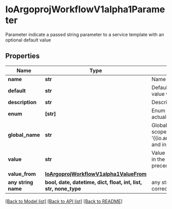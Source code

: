 # IoArgoprojWorkflowV1alpha1Parameter

Parameter indicate a passed string parameter to a service template with an optional default value

## Properties
Name | Type | Description | Notes
------------ | ------------- | ------------- | -------------
**name** | **str** | Name is the parameter name | 
**default** | **str** | Default is the default value to use for an input parameter if a value was not supplied | [optional] 
**description** | **str** | Description is the parameter description | [optional] 
**enum** | **[str]** | Enum holds a list of string values to choose from, for the actual value of the parameter | [optional] 
**global_name** | **str** | GlobalName exports an output parameter to the global scope, making it available as &#39;{{io.argoproj.workflow.v1alpha1.outputs.parameters.XXXX}} and in workflow.status.outputs.parameters | [optional] 
**value** | **str** | Value is the literal value to use for the parameter. If specified in the context of an input parameter, any passed values take precedence over the specified value | [optional] 
**value_from** | [**IoArgoprojWorkflowV1alpha1ValueFrom**](IoArgoprojWorkflowV1alpha1ValueFrom.md) |  | [optional] 
**any string name** | **bool, date, datetime, dict, float, int, list, str, none_type** | any string name can be used but the value must be the correct type | [optional]

[[Back to Model list]](../README.md#documentation-for-models) [[Back to API list]](../README.md#documentation-for-api-endpoints) [[Back to README]](../README.md)


